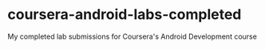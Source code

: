 # coursera-android-labs-completed
My completed lab submissions for Coursera's Android Development course
